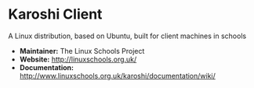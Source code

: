 # Karoshi Client

A Linux distribution, based on Ubuntu, built for client machines in schools

- **Maintainer:** The Linux Schools Project
- **Website:** http://linuxschools.org.uk/
- **Documentation:** http://www.linuxschools.org.uk/karoshi/documentation/wiki/

